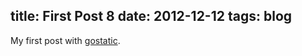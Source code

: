 title: First Post 8
date: 2012-12-12
tags: blog
----
My first post with [gostatic](https://github.com/piranha/gostatic).
